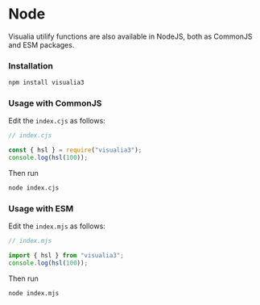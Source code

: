 # Node

Visualia utilify functions are also available in NodeJS, both as CommonJS and ESM packages.

### Installation

```bash
npm install visualia3
```

### Usage with CommonJS

Edit the `index.cjs` as follows:

```js
// index.cjs

const { hsl } = require("visualia3");
console.log(hsl(100));
```

Then run

```bash
node index.cjs
```

### Usage with ESM

Edit the `index.mjs` as follows:

```js
// index.mjs

import { hsl } from "visualia3";
console.log(hsl(100));
```

Then run

```bash
node index.mjs
```
